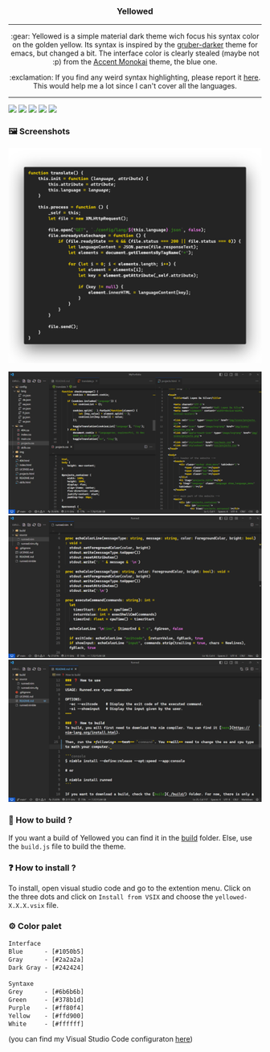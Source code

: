 <h3 align="center">
    Yellowed
</h3>

---

<p align="center">
    :gear: Yellowed is a simple material dark theme wich focus his syntax color on the golden yellow. Its syntax is inspired by the <a href="https://github.com/rexim/gruber-darker-theme">gruber-darker</a> theme for emacs, but changed a bit. The interface color is clearly stealed (maybe not :p) from the <a href="https://marketplace.visualstudio.com/items?itemName=tw.monokai-accent">Accent Monokai</a> theme, the blue one.
</p>

<p align="center">
    :exclamation: If you find any weird syntax highlighting, please report it <a href="https://github.com/Gael-Lopes-Da-Silva/YellowedVSCode/issues/new/choose">here</a>. This would help me a lot since I can't cover all the languages.
</p>

---

![](https://img.shields.io/visual-studio-marketplace/r/gael-lopes-da-silva.yellowed?style=for-the-badge)
![](https://img.shields.io/visual-studio-marketplace/d/gael-lopes-da-silva.yellowed?style=for-the-badge)
![](https://img.shields.io/visual-studio-marketplace/v/gael-lopes-da-silva.yellowed?style=for-the-badge)
[![](https://img.shields.io/badge/license-BSD%203--Clause-blue?style=for-the-badge)](https://github.com/Gael-Lopes-Da-Silva/YellowedVSCode/blob/2da0d81f7d7a42d4f61ffb623159e874eae777ca/LICENSE.md)
[![](https://img.shields.io/badge/preview-vscode.dev-blue?style=for-the-badge)](https://vscode.dev/theme/gael-lopes-da-silva.Yellowed)

### :framed_picture: Screenshots
![](./screenshots/syntaxe.png)

![](./screenshots/screenshot1.png)
![](./screenshots/screenshot2.png)
![](./screenshots/screenshot3.png)

### :bricks: How to build ?
If you want a build of Yellowed you can find it in the [build](./build/) folder.
Else, use the `build.js` file to build the theme.

### :question: How to install ?
To install, open visual studio code and go to the extention menu. Click on the three dots and click on `Install from VSIX` and choose the `yellowed-X.X.X.vsix` file.

### :gear: Color palet
~~~
Interface
Blue      - [#1050b5]
Gray      - [#2a2a2a]
Dark Gray - [#242424]

Syntaxe
Grey      - [#6b6b6b]
Green     - [#378b1d]
Purple    - [#ff80f4]
Yellow    - [#ffd900]
White     - [#ffffff]
~~~

(you can find my Visual Studio Code configuraton [here](https://github.com/Gael-Lopes-Da-Silva/MyVscodeConfig))



<!--
<h3 align="center">
    Yellowed
</h3>

---

<p align="center">
    ⚙️ Yellowed is a simple material dark theme for Visual Studio Code wich focus his syntax color on the golden yellow. Its syntax is inspired by the <a href="https://github.com/rexim/gruber-darker-theme">gruber-darker</a> theme for emacs, but changed a bit. The interface color is clearly stealed (maybe not :p) from the <a href="https://marketplace.visualstudio.com/items?itemName=tw.monokai-accent">Accent Monokai</a> theme, the blue one.
</p>

<p align="center">
    ❗ If you find any weird syntax highlighting, please report it on the <a href="https://github.com/Gael-Lopes-Da-Silva/Yellowed">github</a> or the <a href="https://gitlab.com/Gael-Lopes-Da-Silva/Yellowed">gitlab</a> page. This would help me a lot since I can't cover all the languages.
</p>

---

![](https://img.shields.io/visual-studio-marketplace/r/gael-lopes-da-silva.yellowed?style=for-the-badge)
![](https://img.shields.io/visual-studio-marketplace/d/gael-lopes-da-silva.yellowed?style=for-the-badge)
![](https://img.shields.io/visual-studio-marketplace/v/gael-lopes-da-silva.yellowed?style=for-the-badge)
[![](https://img.shields.io/badge/license-BSD%203--Clause-blue?style=for-the-badge)](https://github.com/Gael-Lopes-Da-Silva/YellowedVSCode/blob/2da0d81f7d7a42d4f61ffb623159e874eae777ca/LICENSE.md)
[![](https://img.shields.io/badge/preview-vscode.dev-blue?style=for-the-badge)](https://vscode.dev/theme/gael-lopes-da-silva.Yellowed)

### 🖼️ Screenshots
![](https://github.com/Gael-Lopes-Da-Silva/Yellowed/blob/5486fccb6685e7339403db535a4e35b5025511e7/screenshots/syntaxe.png?raw=true)

![](https://github.com/Gael-Lopes-Da-Silva/Yellowed/blob/5486fccb6685e7339403db535a4e35b5025511e7/screenshots/screenshot1.png?raw=true)
![](https://github.com/Gael-Lopes-Da-Silva/Yellowed/blob/5486fccb6685e7339403db535a4e35b5025511e7/screenshots/screenshot2.png?raw=true)
![](https://github.com/Gael-Lopes-Da-Silva/Yellowed/blob/5486fccb6685e7339403db535a4e35b5025511e7/screenshots/screenshot3.png?raw=true)

### 🧱 How to build ?
If you want a build of Yellowed you can find it in the [build](https://github.com/Gael-Lopes-Da-Silva/YellowedVSCode/tree/d6c1dbfc2271297b3179e18cde38457b88ace66a/build) folder.
Else, use the `build.js` file to build the theme.

### ❓ How to install ?
To install, open visual studio code and go to the extention menu. Click on the three dots and click on `Install from VSIX` and choose the `yellowed-X.X.X.vsix` file.

### ⚙️ Color palet
~~~
Interface
Blue      - [#1050b5]
Gray      - [#2a2a2a]
Dark Gray - [#242424]

Syntaxe
Grey      - [#6b6b6b]
Green     - [#378b1d]
Purple    - [#ff80f4]
Yellow    - [#ffd900]
White     - [#ffffff]
~~~

(you can find my Visual Studio Code configuraton [here](https://github.com/Gael-Lopes-Da-Silva/MyVscodeConfig)) -->
